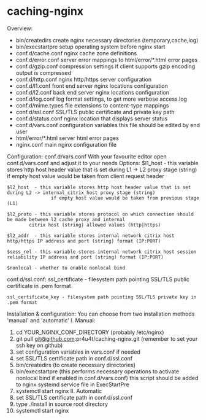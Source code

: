 # caching-nginx

Overview:
 - bin/createdirs		create nginx necessary directories (temporary,cache,log)
 - bin/execstartpre		setup operating system before nginx start
 - conf.d/cache.conf 		nginx cache zone definitions
 - conf.d/error.conf		server error mappings to html/error/\*.html error pages
 - conf.d/gzip.conf		compression settings if client supports gzip encoding output is compressed
 - conf.d/http.conf		nginx http/https server configuration
 - conf.d/l1.conf		front end server nginx locations configuration
 - conf.d/l2.conf		back end server nginx locations configuration 
 - conf.d/log.conf		log format settings, to get more verbose access.log
 - conf.d/mime.types		file extensions to content-type mappings
 - conf.d/ssl.conf		SSL/TLS public certificate and private key path 
 - conf.d/status.conf		nginx location that displays server status
 - conf.d/vars.conf		configuration variables this file should be edited by end user
 - html/error/\*.html 		server html error pages
 - nginx.conf			main nginx configuration file

Configuration:
 conf.d/vars.conf
  With your favourite editor open conf.d/vars.conf and adjust it to your needs
  Options:
	$l1_host  - this variable stores http host header value that is set during L1 -> L2 proxy stage (string)
                    if empty host value would be taken from client request header
	
	$l2_host  - this variable stores http host header value that is set during L2 -> internal_citrix_host proxy stage (string)
                    if empty host value would be taken from previous stage (L1)
	
	$l2_proto - this variable stores protocol on which connection should be made between l2 cache proxy and internal 
		    citrix host (string) allowed values (http|https)

	$l2_addr  - this variable stores internal network citrix host http/https IP address and port (string) format (IP:PORT)

	$sess_rel - this variable stores internal network citrix host session reliability IP address and port (string) format (IP:PORT)

	$nonlocal - whether to enable nonlocal bind

 conf.d/ssl.conf:
	ssl_certificate     - filesystem path pointing SSL/TLS public certificate in .pem format
	
	ssl_certificate_key - filesystem path pointing SSL/TLS private key in .pem format

Installation & configuration:
You can choose from two installation methods 'manual' and 'automatic'
I. Manual:
  1. cd YOUR_NGINX_CONF_DIRECTORY (probably /etc/nginx)
  2. git pull git@github.com:pr4u4t/caching-nginx.git (remember to set your ssh key on github)
  3. set configuration variables in vars.conf if needed
  4. set SSL/TLS certificate path in conf.d/ssl.conf
  5. bin/createdirs (to create necessary directories)
  6. bin/execstartpre (this performs necessary operations to activate nonlocal bind if enabled in conf.d/vars.conf)
     this script should be added to nginx systemd service file in ExecStartPre
  7. systemctl start nginx
II. Automatic
  1. set SSL/TLS certificate path in conf.d/ssl.conf
  2. type ./install in source root directory
  3. systemctl start nginx

```
```
